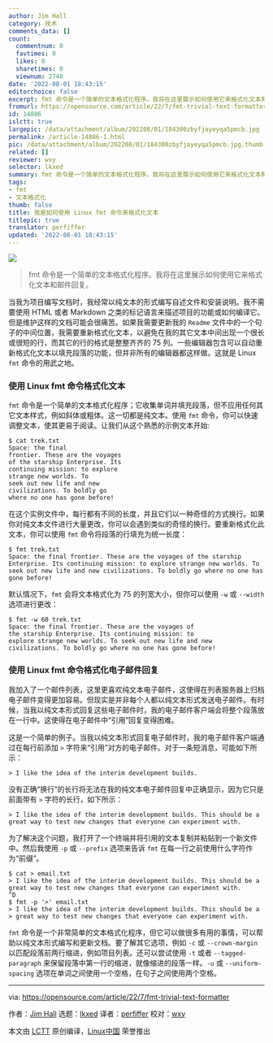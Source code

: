 ```yaml
---
author: Jim Hall
category: 技术
comments_data: []
count:
  commentnum: 0
  favtimes: 0
  likes: 0
  sharetimes: 0
  viewnum: 2748
date: '2022-08-01 18:43:15'
editorchoice: false
excerpt: fmt 命令是一个简单的文本格式化程序。我将在这里展示如何使用它来格式化文本和邮件回复。
fromurl: https://opensource.com/article/22/7/fmt-trivial-text-formatter
id: 14886
islctt: true
largepic: /data/attachment/album/202208/01/184300zbyfjayeyqa5pmcb.jpg
permalink: /article-14886-1.html
pic: /data/attachment/album/202208/01/184300zbyfjayeyqa5pmcb.jpg.thumb.jpg
related: []
reviewer: wxy
selector: lkxed
summary: fmt 命令是一个简单的文本格式化程序。我将在这里展示如何使用它来格式化文本和邮件回复。
tags:
- fmt
- 文本格式化
thumb: false
title: 我是如何使用 Linux fmt 命令来格式化文本
titlepic: true
translator: perfiffer
updated: '2022-08-01 18:43:15'
---
```


![](/data/attachment/album/202208/01/184300zbyfjayeyqa5pmcb.jpg)



> 
> fmt 命令是一个简单的文本格式化程序。我将在这里展示如何使用它来格式化文本和邮件回复。
> 
> 
> 


当我为项目编写文档时，我经常以纯文本的形式编写自述文件和安装说明。我不需要使用 HTML 或者 Markdown 之类的标记语言来描述项目的功能或如何编译它。但是维护这样的文档可能会很痛苦。如果我需要更新我的 `Readme` 文件中的一个句子的中间位置，我需要重新格式化文本，以避免在我的其它文本中间出现一个很长或很短的行，而其它的行的格式是整整齐齐的 75 列。一些编辑器包含可以自动重新格式化文本以填充段落的功能，但并非所有的编辑器都这样做。这就是 Linux `fmt` 命令的用武之地。


### 使用 Linux fmt 命令格式化文本


`fmt` 命令是一个简单的文本格式化程序；它收集单词并填充段落，但不应用任何其它文本样式，例如斜体或粗体。这一切都是纯文本。使用 `fmt` 命令，你可以快速调整文本，使其更易于阅读。让我们从这个熟悉的示例文本开始:



```
$ cat trek.txt 
Space: the final
frontier. These are the voyages
of the starship Enterprise. Its
continuing mission: to explore
strange new worlds. To
seek out new life and new
civilizations. To boldly go
where no one has gone before!

```

在这个实例文件中，每行都有不同的长度，并且它们以一种奇怪的方式换行。如果你对纯文本文件进行大量更改，你可以会遇到类似的奇怪的换行。要重新格式化此文本，你可以使用 `fmt` 命令将段落的行填充为统一长度：



```
$ fmt trek.txt 
Space: the final frontier. These are the voyages of the starship
Enterprise. Its continuing mission: to explore strange new worlds. To
seek out new life and new civilizations. To boldly go where no one has
gone before!

```

默认情况下，`fmt` 会将文本格式化为 75 的列宽大小，但你可以使用 `-w` 或 `--width` 选项进行更改：



```
$ fmt -w 60 trek.txt 
Space: the final frontier. These are the voyages of
the starship Enterprise. Its continuing mission: to
explore strange new worlds. To seek out new life and new
civilizations. To boldly go where no one has gone before!

```

### 使用 Linux fmt 命令格式化电子邮件回复


我加入了一个邮件列表，这里更喜欢纯文本电子邮件，这使得在列表服务器上归档电子邮件变得更加容易。但现实是并非每个人都以纯文本形式发送电子邮件。有时候，当我以纯文本形式回复这些电子邮件时，我的电子邮件客户端会将整个段落放在一行中。这使得在电子邮件中“引用”回复变得困难。


这是一个简单的例子。当我以纯文本形式回复电子邮件时，我的电子邮件客户端通过在每行前添加 `>` 字符来“引用”对方的电子邮件。对于一条短消息，可能如下所示：



```
> I like the idea of the interim development builds.

```

没有正确“换行”的长行将无法在我的纯文本电子邮件回复中正确显示，因为它只是前面带有 `>` 字符的长行，如下所示：



```
> I like the idea of the interim development builds. This should be a great way to test new changes that everyone can experiment with.

```

为了解决这个问题，我打开了一个终端并将引用的文本复制并粘贴到一个新文件中。然后我使用 `-p` 或 `--prefix` 选项来告诉 `fmt` 在每一行之前使用什么字符作为“前缀”。



```
$ cat > email.txt
> I like the idea of the interim development builds. This should be a great way to test new changes that everyone can experiment with.
^D
$ fmt -p '>' email.txt
> I like the idea of the interim development builds. This should be a
> great way to test new changes that everyone can experiment with.

```

`fmt` 命令是一个非常简单的文本格式化程序，但它可以做很多有用的事情，可以帮助以纯文本形式编写和更新文档。要了解其它选项，例如 `-c` 或 `--crown-margin` 以匹配段落前两行缩进，例如项目列表。还可以尝试使用 `-t` 或者 `--tagged-paragraph` 来保留段落中第一行的缩进，就像缩进的段落一样。`-u` 或 `--uniform-spacing` 选项在单词之间使用一个空格，在句子之间使用两个空格。




---


via: <https://opensource.com/article/22/7/fmt-trivial-text-formatter>


作者：[Jim Hall](https://opensource.com/users/jim-hall) 选题：[lkxed](https://github.com/lkxed) 译者：[perfiffer](https://github.com/perfiffer) 校对：[wxy](https://github.com/wxy)


本文由 [LCTT](https://github.com/LCTT/TranslateProject) 原创编译，[Linux中国](https://linux.cn/) 荣誉推出